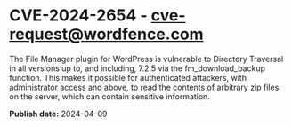 # CVE-2024-2654 - cve-request@wordfence.com

The File Manager plugin for WordPress is vulnerable to Directory Traversal in all versions up to, and including, 7.2.5 via the fm_download_backup function. This makes it possible for authenticated attackers, with administrator access and above, to read the contents of arbitrary zip files on the server, which can contain sensitive information.

**Publish date:** 2024-04-09
